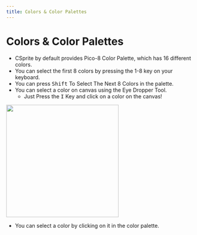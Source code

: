 ```yaml
---
title: Colors & Color Palettes
---
```


# Colors & Color Palettes
- CSprite by default provides Pico-8 Color Palette, which has 16 different colors.
- You can select the first 8 colors by pressing the 1-8 key on your keyboard.
- You can press <kbd>Shift</kbd> To Select The Next 8 Colors in the palette.
- You can select a color on canvas using the Eye Dropper Tool.
  - Just Press the <kbd>I</kbd> Key and click on a color on the canvas!

<img height=300 src="https://user-images.githubusercontent.com/75035219/166638998-6882060a-4e9a-4cb3-8d15-b3594fbaec06.png"></img>

- You can select a color by clicking on it in the color palette.
